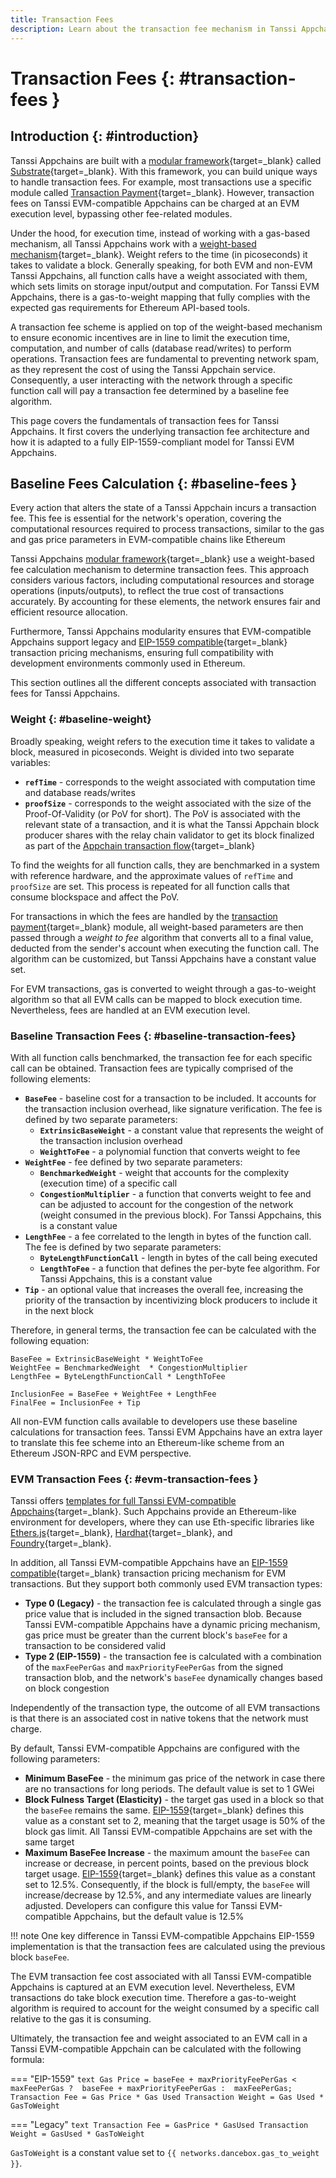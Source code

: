 ```yaml
---
title: Transaction Fees
description: Learn about the transaction fee mechanism in Tanssi Appchains, how it works from a Substrate perspective, and in the Ethereum EVM emulation layer with EIP-1559.
---
```


# Transaction Fees {: #transaction-fees }

## Introduction {: #introduction}

Tanssi Appchains are built with a [modular framework](/learn/framework/){target=\_blank} called [Substrate](https://substrate.io/){target=\_blank}. With this framework, you can build unique ways to handle transaction fees. For example, most transactions use a specific module called [Transaction Payment](https://docs.rs/pallet-transaction-payment/latest/pallet_transaction_payment/){target=\_blank}. However, transaction fees on Tanssi EVM-compatible Appchains can be charged at an EVM execution level, bypassing other fee-related modules.

Under the hood, for execution time, instead of working with a gas-based mechanism, all Tanssi Appchains work with a [weight-based mechanism](https://docs.substrate.io/build/tx-weights-fees/){target=\_blank}. Weight refers to the time (in picoseconds) it takes to validate a block. Generally speaking, for both EVM and non-EVM Tanssi Appchains, all function calls have a weight associated with them, which sets limits on storage input/output and computation. For Tanssi EVM Appchains, there is a gas-to-weight mapping that fully complies with the expected gas requirements for Ethereum API-based tools.

A transaction fee scheme is applied on top of the weight-based mechanism to ensure economic incentives are in line to limit the execution time, computation, and number of calls (database read/writes) to perform operations. Transaction fees are fundamental to preventing network spam, as they represent the cost of using the Tanssi Appchain service. Consequently, a user interacting with the network through a specific function call will pay a transaction fee determined by a baseline fee algorithm.

This page covers the fundamentals of transaction fees for Tanssi Appchains. It first covers the underlying transaction fee architecture and how it is adapted to a fully EIP-1559-compliant model for Tanssi EVM Appchains.

## Baseline Fees Calculation {: #baseline-fees }

Every action that alters the state of a Tanssi Appchain incurs a transaction fee. This fee is essential for the network's operation, covering the computational resources required to process transactions, similar to the gas and gas price parameters in EVM-compatible chains like Ethereum

Tanssi Appchains [modular framework](/learn/framework/){target=\_blank} use a weight-based fee calculation mechanism to determine transaction fees. This approach considers various factors, including computational resources and storage operations (inputs/outputs), to reflect the true cost of transactions accurately. By accounting for these elements, the network ensures fair and efficient resource allocation.

Furthermore, Tanssi Appchains modularity ensures that EVM-compatible Appchains support legacy and [EIP-1559 compatible](https://eips.ethereum.org/EIPS/eip-1559){target=\_blank} transaction pricing mechanisms, ensuring full compatibility with development environments commonly used in Ethereum.

This section outlines all the different concepts associated with transaction fees for Tanssi Appchains.

### Weight {: #baseline-weight}

Broadly speaking, weight refers to the execution time it takes to validate a block, measured in picoseconds. Weight is divided into two separate variables:

- **`refTime`** - corresponds to the weight associated with computation time and database reads/writes
- **`proofSize`** - corresponds to the weight associated with the size of the Proof-Of-Validity (or PoV for short). The PoV is associated with the relevant state of a transaction, and it is what the Tanssi Appchain block producer shares with the relay chain validator to get its block finalized as part of the [Appchain transaction flow](/learn/appchains/overview/#appchain-transaction){target=\_blank}

To find the weights for all function calls, they are benchmarked in a system with reference hardware, and the approximate values of `refTime` and `proofSize` are set. This process is repeated for all function calls that consume blockspace and affect the PoV.

For transactions in which the fees are handled by the [transaction payment](https://docs.rs/pallet-transaction-payment/latest/pallet_transaction_payment/){target=\_blank} module, all weight-based parameters are then passed through a _weight to fee_ algorithm that converts all to a final value, deducted from the sender's account when executing the function call. The algorithm can be customized, but Tanssi Appchains have a constant value set.

For EVM transactions, gas is converted to weight through a gas-to-weight algorithm so that all EVM calls can be mapped to block execution time. Nevertheless, fees are handled at an EVM execution level.

### Baseline Transaction Fees {: #baseline-transaction-fees}

<!-- https://github.com/paritytech/polkadot-sdk/blob/master/substrate/frame/transaction-payment/src/lib.rs#L627-L652 -->

With all function calls benchmarked, the transaction fee for each specific call can be obtained. Transaction fees are typically comprised of the following elements:

- **`BaseFee`** - baseline cost for a transaction to be included. It accounts for the transaction inclusion overhead, like signature verification. The fee is defined by two separate parameters:
    - **`ExtrinsicBaseWeight`** - a constant value that represents the weight of the transaction inclusion overhead
    - **`WeightToFee`** - a polynomial function that converts weight to fee
- **`WeightFee`** - fee defined by two separate parameters:
    - **`BenchmarkedWeight`** - weight that accounts for the complexity (execution time) of a specific call
    - **`CongestionMultiplier`** - a function that converts weight to fee and can be adjusted to account for the congestion of the network (weight consumed in the previous block). For Tanssi Appchains, this is a constant value
- **`LengthFee`** - a fee correlated to the length in bytes of the function call. The fee is defined by two separate parameters:
    - **`ByteLengthFunctionCall`** - length in bytes of the call being executed
    - **`LengthToFee`** - a function that defines the per-byte fee algorithm. For Tanssi Appchains, this is a constant value
- **`Tip`** - an optional value that increases the overall fee, increasing the priority of the transaction by incentivizing block producers to include it in the next block

Therefore, in general terms, the transaction fee can be calculated with the following equation:

<!-- https://github.com/moondance-labs/substrate/blob/master/frame/support/src/weights/extrinsic_weights.rs#L57 -->
<!-- https://github.com/moondance-labs/tanssi/blob/master/container-chains/templates/frontier/runtime/src/lib.rs#L265-L277 -->

```text
BaseFee = ExtrinsicBaseWeight * WeightToFee
WeightFee = BenchmarkedWeight  * CongestionMultiplier
LengthFee = ByteLengthFunctionCall * LengthToFee

InclusionFee = BaseFee + WeightFee + LengthFee
FinalFee = InclusionFee + Tip
```

All non-EVM function calls available to developers use these baseline calculations for transaction fees. Tanssi EVM Appchains have an extra layer to translate this fee scheme into an Ethereum-like scheme from an Ethereum JSON-RPC and EVM perspective. 

### EVM Transaction Fees {: #evm-transaction-fees }

<!-- https://github.com/polkadot-evm/frontier/blob/272fe8839f87161ed89350de166b379f1f4c6136/frame/base-fee/src/lib.rs#L126-L199 -->

Tanssi offers [templates for full Tanssi EVM-compatible Appchains](/builders/build/templates/evm/){target=\_blank}. Such Appchains provide an Ethereum-like environment for developers, where they can use Eth-specific libraries like [Ethers.js](/explore/developer-toolkit/ethereum-api/libraries/ethersjs/){target=\_blank}, [Hardhat](/explore/developer-toolkit/ethereum-api/dev-env/hardhat/){target=_blank}, and [Foundry](/explore/developer-toolkit/ethereum-api/dev-env/foundry/){target=\_blank}.

In addition, all Tanssi EVM-compatible Appchains have an [EIP-1559 compatible](https://eips.ethereum.org/EIPS/eip-1559){target=\_blank} transaction pricing mechanism for EVM transactions. But they support both commonly used EVM transaction types:

- **Type 0 (Legacy)** - the transaction fee is calculated through a single gas price value that is included in the signed transaction blob. Because Tanssi EVM-compatible Appchains have a dynamic pricing mechanism, gas price must be greater than the current block's `baseFee` for a transaction to be considered valid
- **Type 2 (EIP-1559)** - the transaction fee is calculated with a combination of the `maxFeePerGas` and `maxPriorityFeePerGas` from the signed transaction blob, and the network's `baseFee` dynamically changes based on block congestion

Independently of the transaction type, the outcome of all EVM transactions is that there is an associated cost in native tokens that the network must charge. 

By default, Tanssi EVM-compatible Appchains are configured with the following parameters:

- **Minimum BaseFee** - the minimum gas price of the network in case there are no transactions for long periods. The default value is set to 1 GWei
- **Block Fulness Target (Elasticity)** - the target gas used in a block so that the `baseFee` remains the same. [EIP-1559](https://eips.ethereum.org/EIPS/eip-1559){target=\_blank} defines this value as a constant set to 2, meaning that the target usage is 50% of the block gas limit. All Tanssi EVM-compatible Appchains are set with the same target
- **Maximum BaseFee Increase** - the maximum amount the `baseFee` can increase or decrease, in percent points, based on the previous block target usage. [EIP-1559](https://eips.ethereum.org/EIPS/eip-1559){target=\_blank} defines this value as a constant set to 12.5%. Consequently, if the block is full/empty, the `baseFee` will increase/decrease by 12.5%, and any intermediate values are linearly adjusted. Developers can configure this value for Tanssi EVM-compatible Appchains, but the default value is 12.5%

!!! note
    One key difference in Tanssi EVM-compatible Appchains EIP-1559 implementation is that the transaction fees are calculated using the previous block `baseFee`.

The EVM transaction fee cost associated with all Tanssi EVM-compatible Appchains is captured at an EVM execution level. Nevertheless, EVM transactions do take block execution time. Therefore a gas-to-weight algorithm is required to account for the weight consumed by a specific call relative to the gas it is consuming.

<!-- https://github.com/moondance-labs/tanssi/blob/master/container-chains/templates/frontier/runtime/src/lib.rs#L825 -->
<!-- https://github.com/polkadot-evm/frontier/blob/272fe8839f87161ed89350de166b379f1f4c6136/primitives/evm/src/lib.rs#L253-L265 -->

Ultimately, the transaction fee and weight associated to an EVM call in a Tanssi EVM-compatible Appchain can be calculated with the following formula:

=== "EIP-1559"
    ```text
    Gas Price = baseFee + maxPriorityFeePerGas < maxFeePerGas ? 
               baseFee + maxPriorityFeePerGas : 
               maxFeePerGas;
    Transaction Fee = Gas Price * Gas Used
    Transaction Weight = Gas Used * GasToWeight
    ```

=== "Legacy"
    ```text
    Transaction Fee = GasPrice * GasUsed
    Transaction Weight = GasUsed * GasToWeight
    ```

`GasToWeight` is a constant value set to `{{ networks.dancebox.gas_to_weight }}`.
